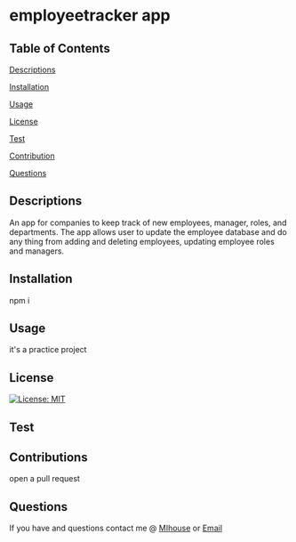 
# employeetracker app 
## Table of Contents 
[Descriptions](#Descriptions)

[Installation](#Installation)

[Usage](#Usage)

[License](#License)

[Test](#Test)

[Contribution](#Contribution)

[Questions](#Questions)

## Descriptions
An app for companies to keep track of new employees, manager, roles, and departments. The app allows user to update the employee database and do any thing from adding and deleting employees, updating employee roles and managers. 
## Installation
npm i
## Usage
it's a practice project
## License
[![License: MIT](https://img.shields.io/badge/License-MIT-yellow.svg)](https://opensource.org/licenses/MIT)
## Test

## Contributions
open a pull request
## Questions 
If you have and questions contact me @ [MIhouse](https://github.com/MIllhouse36) or [Email](https://millhousekevin@gmail.com)
